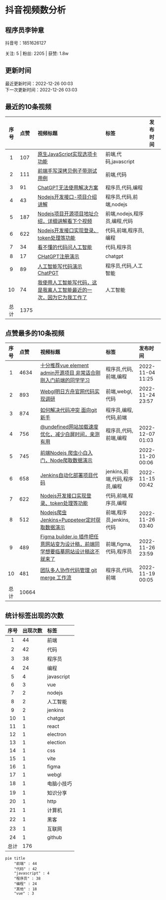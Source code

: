 # 抖音视频数分析

## 程序员李钟意

<p>抖音号：1851626127</p><p>关注: 5&nbsp;|&nbsp;粉丝: 2205&nbsp;|&nbsp;获赞: 1.8w</p>

## 更新时间

最近更新时间：2022-12-26 00:03<br/>下一次更新时间：2022-12-26 03:03

## 最近的10条视频

|序号|点赞|视频标题|标签|发布时间|
|:--:|:--|:--|:--|:--|
|1|107|[原生JavaScript实现选项卡功能     ](https://douyin.com/video/7180378827334356258)|前端,代码,javascript||
|2|111|[前端手写深拷贝例子带测试用例 ](https://douyin.com/video/7178515675403586876)|前端,代码||
|3|91|[ChatGPT无法使用解决方案   ](https://douyin.com/video/7177185636024192311)|程序员,代码,编程||
|4|43|[Nodejs开发接口-项目介绍讲解    ](https://douyin.com/video/7176708578290568504)|程序员,代码,前端,nodejs||
|5|187|[Nodejs项目开源项目地址介绍，详细讲解看下个视频     ](https://douyin.com/video/7176694376431619362)|前端,nodejs,程序员,编程,代码||
|6|622|[Nodejs开发接口实现登录、token处理等功能   ](https://douyin.com/video/7176006790801263909)|代码,前端,程序员,编程||
|7|34|[看不懂的代码问人工智能   ](https://douyin.com/video/7175587082931375416)|代码,程序员||
|8|17|[CHatGPT注册演示 ](https://douyin.com/video/7175188016636431674)|chatgpt||
|9|89|[人工智能写代码演示 ChatPGT     ](https://douyin.com/video/7174878488145530173)|程序员,代码,人工智能||
|10|74|[我使用人工智能写代码，这是我离人工智能最近的一次，因为它为我工作了 ](https://douyin.com/video/7174870339669724473)|人工智能||
|总计|1375|||

## 点赞最多的10条视频

|序号|点赞|视频标题|标签|发布时间|
|:--:|:--|:--|:--|:--|
|1|4634|[十分推荐vue element admin开源项目 非常适合刚刚入门前端的同学学习   ](https://douyin.com/video/7161996754227907873)|程序员,代码,前端,编程|2022-11-04 11:25|
|2|893|[Webgl明日方舟官网代码实现调研     ](https://douyin.com/video/7169612171553361183)|前端,webgl,代码|2022-11-24 23:57|
|3|874|[如何解决代码冲突 面向git新手      ](https://douyin.com/video/7174506373294640392)|程序员,编程,代码,前端||
|4|756|[@undefined网站加载速度优化，减少白屏时间，亲测有用   ](https://douyin.com/video/7174082267281624351)|程序员,代码,前端,编程|2022-12-07 01:03|
|5|745|[前端Nodejs 爬虫小白入门，Node爬取数据演示](https://douyin.com/video/7167758991055998222)||2022-11-20 00:06|
|6|658|[Jenkins自动化部署项目代码          ](https://douyin.com/video/7165912754023419172)|jenkins,前端,代码,程序员,编程|2022-11-15 00:42|
|7|622|[Nodejs开发接口实现登录、token处理等功能   ](https://douyin.com/video/7176006790801263909)|代码,前端,程序员,编程||
|8|512|[Nodejs爬虫 Jenkins+Puppeteer定时获取数据演示    ](https://douyin.com/video/7170040411379993887)|前端,程序员,jenkins,代码|2022-11-26 03:40|
|9|489|[Figma builder.io 插件把任意网站变为设计稿，前端同学想要临摹网站设计稿这不就来了    ](https://douyin.com/video/7170354855603621150)|前端,figma,代码,程序员|2022-11-26 23:59|
|10|481|[团队多人协作代码管理 git merge 工作流     ](https://douyin.com/video/7167047701987708173)|程序员,代码,前端|2022-11-19 00:05|
|总计|10664|||

## 统计标签出现的次数

|序号|出现次数|标签|
|:--:|:--|:--|
|1|44|前端|
|2|42|代码|
|3|38|程序员|
|4|24|编程|
|5|4|javascript|
|6|3|vue|
|7|2|nodejs|
|8|2|人工智能|
|9|2|jenkins|
|10|1|chatgpt|
|11|1|react|
|12|1|electron|
|13|1|election|
|14|1|css|
|15|1|vite|
|16|1|figma|
|17|1|webgl|
|18|1|电脑小技巧|
|19|1|知识分享|
|20|1|http|
|21|1|计算机|
|22|1|黑客|
|23|1|互联网|
|24|1|github|
|总计|176||

```Mermaid
pie title 
    "前端" : 44
    "代码" : 42
    "javascript" : 4
    "程序员" : 38
    "编程" : 24
    "其他" : 18
    "vue" : 3
```

